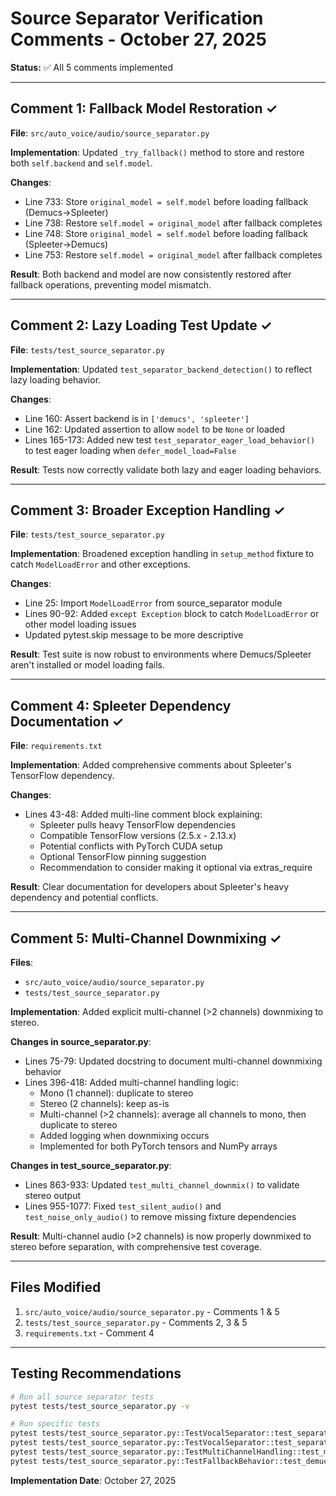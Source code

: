 # Source Separator Verification Comments - October 27, 2025

**Status:** ✅ All 5 comments implemented

---

## Comment 1: Fallback Model Restoration ✓

**File**: `src/auto_voice/audio/source_separator.py`

**Implementation**: Updated `_try_fallback()` method to store and restore both `self.backend` and `self.model`.

**Changes**:
- Line 733: Store `original_model = self.model` before loading fallback (Demucs→Spleeter)
- Line 738: Restore `self.model = original_model` after fallback completes
- Line 748: Store `original_model = self.model` before loading fallback (Spleeter→Demucs)
- Line 753: Restore `self.model = original_model` after fallback completes

**Result**: Both backend and model are now consistently restored after fallback operations, preventing model mismatch.

---

## Comment 2: Lazy Loading Test Update ✓

**File**: `tests/test_source_separator.py`

**Implementation**: Updated `test_separator_backend_detection()` to reflect lazy loading behavior.

**Changes**:
- Line 160: Assert backend is in `['demucs', 'spleeter']`
- Line 162: Updated assertion to allow `model` to be `None` or loaded
- Lines 165-173: Added new test `test_separator_eager_load_behavior()` to test eager loading when `defer_model_load=False`

**Result**: Tests now correctly validate both lazy and eager loading behaviors.

---

## Comment 3: Broader Exception Handling ✓

**File**: `tests/test_source_separator.py`

**Implementation**: Broadened exception handling in `setup_method` fixture to catch `ModelLoadError` and other exceptions.

**Changes**:
- Line 25: Import `ModelLoadError` from source_separator module
- Lines 90-92: Added `except Exception` block to catch `ModelLoadError` or other model loading issues
- Updated pytest.skip message to be more descriptive

**Result**: Test suite is now robust to environments where Demucs/Spleeter aren't installed or model loading fails.

---

## Comment 4: Spleeter Dependency Documentation ✓

**File**: `requirements.txt`

**Implementation**: Added comprehensive comments about Spleeter's TensorFlow dependency.

**Changes**:
- Lines 43-48: Added multi-line comment block explaining:
  - Spleeter pulls heavy TensorFlow dependencies
  - Compatible TensorFlow versions (2.5.x - 2.13.x)
  - Potential conflicts with PyTorch CUDA setup
  - Optional TensorFlow pinning suggestion
  - Recommendation to consider making it optional via extras_require

**Result**: Clear documentation for developers about Spleeter's heavy dependency and potential conflicts.

---

## Comment 5: Multi-Channel Downmixing ✓

**Files**:
- `src/auto_voice/audio/source_separator.py`
- `tests/test_source_separator.py`

**Implementation**: Added explicit multi-channel (>2 channels) downmixing to stereo.

**Changes in source_separator.py**:
- Lines 75-79: Updated docstring to document multi-channel downmixing behavior
- Lines 396-418: Added multi-channel handling logic:
  - Mono (1 channel): duplicate to stereo
  - Stereo (2 channels): keep as-is
  - Multi-channel (>2 channels): average all channels to mono, then duplicate to stereo
  - Added logging when downmixing occurs
  - Implemented for both PyTorch tensors and NumPy arrays

**Changes in test_source_separator.py**:
- Lines 863-933: Updated `test_multi_channel_downmix()` to validate stereo output
- Lines 955-1077: Fixed `test_silent_audio()` and `test_noise_only_audio()` to remove missing fixture dependencies

**Result**: Multi-channel audio (>2 channels) is now properly downmixed to stereo before separation, with comprehensive test coverage.

---

## Files Modified

1. `src/auto_voice/audio/source_separator.py` - Comments 1 & 5
2. `tests/test_source_separator.py` - Comments 2, 3 & 5
3. `requirements.txt` - Comment 4

---

## Testing Recommendations

```bash
# Run all source separator tests
pytest tests/test_source_separator.py -v

# Run specific tests
pytest tests/test_source_separator.py::TestVocalSeparator::test_separator_backend_detection -v
pytest tests/test_source_separator.py::TestVocalSeparator::test_separator_eager_load_behavior -v
pytest tests/test_source_separator.py::TestMultiChannelHandling::test_multi_channel_downmix -v
pytest tests/test_source_separator.py::TestFallbackBehavior::test_demucs_to_spleeter_fallback -v
```

**Implementation Date**: October 27, 2025
